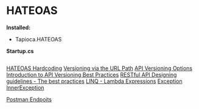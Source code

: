 # HATEOAS

**Installed:**
- Tapioca.HATEOAS

**Startup.cs**
```C#

```
[HATEOAS ](https://pt.stackoverflow.com/questions/49492/por-que-hateoas-%C3%A9-importante)
[Hardcoding](https://pt.wikipedia.org/wiki/Codifica%C3%A7%C3%A3o_r%C3%ADgida)
[Versioning via the URL Path](https://github.com/Microsoft/aspnet-api-versioning/wiki/Versioning-via-the-URL-Path)
[API Versioning Options](https://github.com/Microsoft/aspnet-api-versioning/wiki/API-Versioning-Options)
[Introduction to API Versioning Best Practices](https://nordicapis.com/introduction-to-api-versioning-best-practices)
[RESTful API Designing guidelines - The best practices](https://hackernoon.com/restful-api-designing-guidelines-the-best-practices-60e1d954e7c9)
[LINQ - Lambda Expressions](https://www.youtube.com/watch?v=3EEP9JxqLpE)
[Exception InnerException](https://docs.microsoft.com/pt-br/dotnet/api/system.exception.innerexception?view=netframework-4.7.2)

[Postman Endpoits](/RESTfulAPIDesign/Postman)
